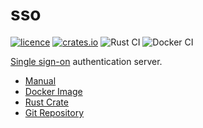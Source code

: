 # sso

[![licence](https://img.shields.io/crates/l/sso)](https://github.com/mojzu/sso/blob/master/LICENCE)
[![crates.io](https://img.shields.io/crates/v/sso)](https://crates.io/crates/sso)
![Rust CI](https://github.com/mojzu/sso/workflows/Rust%20CI/badge.svg?branch=main)
![Docker CI](https://github.com/mojzu/sso/workflows/Docker%20CI/badge.svg?branch=main)

[Single sign-on](https://en.wikipedia.org/wiki/Single_sign-on) authentication server.

- [Manual](https://mojzu.net/sso/)
- [Docker Image](https://hub.docker.com/r/mojzu/sso)
- [Rust Crate](https://crates.io/crates/sso)
- [Git Repository](https://github.com/mojzu/sso)
